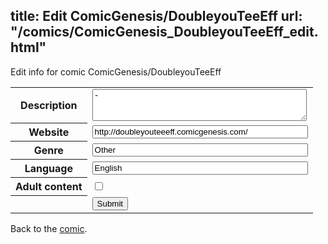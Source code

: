 title: Edit ComicGenesis/DoubleyouTeeEff
url: "/comics/ComicGenesis_DoubleyouTeeEff_edit.html"
---
Edit info for comic ComicGenesis/DoubleyouTeeEff

<form name="comic" action="http://gaepostmail.appspot.com/comic/" method="post">
<table class="comicinfo">
<tr>
<th>Description</th><td><textarea name="description" cols="40" rows="3">-</textarea></td>
</tr>
<tr>
<th>Website</th><td><input type="text" name="url" value="http://doubleyouteeeff.comicgenesis.com/" size="40"/></td>
</tr>
<tr>
<th>Genre</th><td><input type="text" name="genre" value="Other" size="40"/></td>
</tr>
<tr>
<th>Language</th><td><input type="text" name="language" value="English" size="40"/></td>
</tr>
<tr>
<th>Adult content</th><td><input type="checkbox" name="adult" value="adult" /></td>
</tr>
<tr>
<th></th><td>
<input type="hidden" name="comic" value="ComicGenesis_DoubleyouTeeEff" />
<input type="submit" name="submit" value="Submit" />
</td>
</tr>
</table>
</form>

Back to the [comic](ComicGenesis_DoubleyouTeeEff.html).

